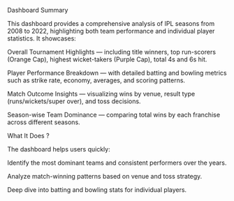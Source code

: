 Dashboard Summary

This dashboard provides a comprehensive analysis of IPL seasons from 2008 to 2022, highlighting both team performance and individual player statistics. It showcases:

Overall Tournament Highlights — including title winners, top run-scorers (Orange Cap), highest wicket-takers (Purple Cap), total 4s and 6s hit.

Player Performance Breakdown — with detailed batting and bowling metrics such as strike rate, economy, averages, and scoring patterns.

Match Outcome Insights — visualizing wins by venue, result type (runs/wickets/super over), and toss decisions.

Season-wise Team Dominance — comparing total wins by each franchise across different seasons.


What It Does ?

The dashboard helps users quickly:

Identify the most dominant teams and consistent performers over the years.

Analyze match-winning patterns based on venue and toss strategy.

Deep dive into batting and bowling stats for individual players.
